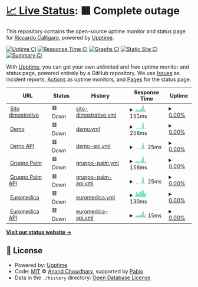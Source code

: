 # [📈 Live Status](https://status.polydesk.app): <!--live status--> **🟥 Complete outage**

This repository contains the open-source uptime monitor and status page for [Riccardo Calligaro](riccard0.dev), powered by [Upptime](https://github.com/upptime/upptime).

[![Uptime CI](https://github.com/riccardocalligaro/polydesk-upptime/workflows/Uptime%20CI/badge.svg)](https://github.com/riccardocalligaro/polydesk-upptime/actions?query=workflow%3A%22Uptime+CI%22)
[![Response Time CI](https://github.com/riccardocalligaro/polydesk-upptime/workflows/Response%20Time%20CI/badge.svg)](https://github.com/riccardocalligaro/polydesk-upptime/actions?query=workflow%3A%22Response+Time+CI%22)
[![Graphs CI](https://github.com/riccardocalligaro/polydesk-upptime/workflows/Graphs%20CI/badge.svg)](https://github.com/riccardocalligaro/polydesk-upptime/actions?query=workflow%3A%22Graphs+CI%22)
[![Static Site CI](https://github.com/riccardocalligaro/polydesk-upptime/workflows/Static%20Site%20CI/badge.svg)](https://github.com/riccardocalligaro/polydesk-upptime/actions?query=workflow%3A%22Static+Site+CI%22)
[![Summary CI](https://github.com/riccardocalligaro/polydesk-upptime/workflows/Summary%20CI/badge.svg)](https://github.com/riccardocalligaro/polydesk-upptime/actions?query=workflow%3A%22Summary+CI%22)

With [Upptime](https://upptime.js.org), you can get your own unlimited and free uptime monitor and status page, powered entirely by a GitHub repository. We use [Issues](https://github.com/riccardocalligaro/polydesk-upptime/issues) as incident reports, [Actions](https://github.com/riccardocalligaro/polydesk-upptime/actions) as uptime monitors, and [Pages](https://status.polydesk.app) for the status page.

<!--start: status pages-->
<!-- This summary is generated by Upptime (https://github.com/upptime/upptime) -->
<!-- Do not edit this manually, your changes will be overwritten -->
<!-- prettier-ignore -->
| URL | Status | History | Response Time | Uptime |
| --- | ------ | ------- | ------------- | ------ |
| <img alt="" src="https://icons.duckduckgo.com/ip3/polydesk.app.ico" height="13"> [Sito dimostrativo](https://polydesk.app/) | 🟥 Down | [sito-dimostrativo.yml](https://github.com/riccardocalligaro/polydesk-upptime/commits/HEAD/history/sito-dimostrativo.yml) | <details><summary><img alt="Response time graph" src="./graphs/sito-dimostrativo/response-time-week.png" height="20"> 151ms</summary><br><a href="https://status.polydesk.app/history/sito-dimostrativo"><img alt="Response time 193" src="https://img.shields.io/endpoint?url=https%3A%2F%2Fraw.githubusercontent.com%2Friccardocalligaro%2Fpolydesk-upptime%2FHEAD%2Fapi%2Fsito-dimostrativo%2Fresponse-time.json"></a><br><a href="https://status.polydesk.app/history/sito-dimostrativo"><img alt="24-hour response time 81" src="https://img.shields.io/endpoint?url=https%3A%2F%2Fraw.githubusercontent.com%2Friccardocalligaro%2Fpolydesk-upptime%2FHEAD%2Fapi%2Fsito-dimostrativo%2Fresponse-time-day.json"></a><br><a href="https://status.polydesk.app/history/sito-dimostrativo"><img alt="7-day response time 151" src="https://img.shields.io/endpoint?url=https%3A%2F%2Fraw.githubusercontent.com%2Friccardocalligaro%2Fpolydesk-upptime%2FHEAD%2Fapi%2Fsito-dimostrativo%2Fresponse-time-week.json"></a><br><a href="https://status.polydesk.app/history/sito-dimostrativo"><img alt="30-day response time 153" src="https://img.shields.io/endpoint?url=https%3A%2F%2Fraw.githubusercontent.com%2Friccardocalligaro%2Fpolydesk-upptime%2FHEAD%2Fapi%2Fsito-dimostrativo%2Fresponse-time-month.json"></a><br><a href="https://status.polydesk.app/history/sito-dimostrativo"><img alt="1-year response time 193" src="https://img.shields.io/endpoint?url=https%3A%2F%2Fraw.githubusercontent.com%2Friccardocalligaro%2Fpolydesk-upptime%2FHEAD%2Fapi%2Fsito-dimostrativo%2Fresponse-time-year.json"></a></details> | <details><summary><a href="https://status.polydesk.app/history/sito-dimostrativo">0.00%</a></summary><a href="https://status.polydesk.app/history/sito-dimostrativo"><img alt="All-time uptime 68.41%" src="https://img.shields.io/endpoint?url=https%3A%2F%2Fraw.githubusercontent.com%2Friccardocalligaro%2Fpolydesk-upptime%2FHEAD%2Fapi%2Fsito-dimostrativo%2Fuptime.json"></a><br><a href="https://status.polydesk.app/history/sito-dimostrativo"><img alt="24-hour uptime 0.00%" src="https://img.shields.io/endpoint?url=https%3A%2F%2Fraw.githubusercontent.com%2Friccardocalligaro%2Fpolydesk-upptime%2FHEAD%2Fapi%2Fsito-dimostrativo%2Fuptime-day.json"></a><br><a href="https://status.polydesk.app/history/sito-dimostrativo"><img alt="7-day uptime 0.00%" src="https://img.shields.io/endpoint?url=https%3A%2F%2Fraw.githubusercontent.com%2Friccardocalligaro%2Fpolydesk-upptime%2FHEAD%2Fapi%2Fsito-dimostrativo%2Fuptime-week.json"></a><br><a href="https://status.polydesk.app/history/sito-dimostrativo"><img alt="30-day uptime 0.00%" src="https://img.shields.io/endpoint?url=https%3A%2F%2Fraw.githubusercontent.com%2Friccardocalligaro%2Fpolydesk-upptime%2FHEAD%2Fapi%2Fsito-dimostrativo%2Fuptime-month.json"></a><br><a href="https://status.polydesk.app/history/sito-dimostrativo"><img alt="1-year uptime 68.41%" src="https://img.shields.io/endpoint?url=https%3A%2F%2Fraw.githubusercontent.com%2Friccardocalligaro%2Fpolydesk-upptime%2FHEAD%2Fapi%2Fsito-dimostrativo%2Fuptime-year.json"></a></details>
| <img alt="" src="https://icons.duckduckgo.com/ip3/demo.polydesk.app.ico" height="13"> [Demo](https://demo.polydesk.app/) | 🟥 Down | [demo.yml](https://github.com/riccardocalligaro/polydesk-upptime/commits/HEAD/history/demo.yml) | <details><summary><img alt="Response time graph" src="./graphs/demo/response-time-week.png" height="20"> 258ms</summary><br><a href="https://status.polydesk.app/history/demo"><img alt="Response time 464" src="https://img.shields.io/endpoint?url=https%3A%2F%2Fraw.githubusercontent.com%2Friccardocalligaro%2Fpolydesk-upptime%2FHEAD%2Fapi%2Fdemo%2Fresponse-time.json"></a><br><a href="https://status.polydesk.app/history/demo"><img alt="24-hour response time 115" src="https://img.shields.io/endpoint?url=https%3A%2F%2Fraw.githubusercontent.com%2Friccardocalligaro%2Fpolydesk-upptime%2FHEAD%2Fapi%2Fdemo%2Fresponse-time-day.json"></a><br><a href="https://status.polydesk.app/history/demo"><img alt="7-day response time 258" src="https://img.shields.io/endpoint?url=https%3A%2F%2Fraw.githubusercontent.com%2Friccardocalligaro%2Fpolydesk-upptime%2FHEAD%2Fapi%2Fdemo%2Fresponse-time-week.json"></a><br><a href="https://status.polydesk.app/history/demo"><img alt="30-day response time 176" src="https://img.shields.io/endpoint?url=https%3A%2F%2Fraw.githubusercontent.com%2Friccardocalligaro%2Fpolydesk-upptime%2FHEAD%2Fapi%2Fdemo%2Fresponse-time-month.json"></a><br><a href="https://status.polydesk.app/history/demo"><img alt="1-year response time 464" src="https://img.shields.io/endpoint?url=https%3A%2F%2Fraw.githubusercontent.com%2Friccardocalligaro%2Fpolydesk-upptime%2FHEAD%2Fapi%2Fdemo%2Fresponse-time-year.json"></a></details> | <details><summary><a href="https://status.polydesk.app/history/demo">0.00%</a></summary><a href="https://status.polydesk.app/history/demo"><img alt="All-time uptime 67.81%" src="https://img.shields.io/endpoint?url=https%3A%2F%2Fraw.githubusercontent.com%2Friccardocalligaro%2Fpolydesk-upptime%2FHEAD%2Fapi%2Fdemo%2Fuptime.json"></a><br><a href="https://status.polydesk.app/history/demo"><img alt="24-hour uptime 0.00%" src="https://img.shields.io/endpoint?url=https%3A%2F%2Fraw.githubusercontent.com%2Friccardocalligaro%2Fpolydesk-upptime%2FHEAD%2Fapi%2Fdemo%2Fuptime-day.json"></a><br><a href="https://status.polydesk.app/history/demo"><img alt="7-day uptime 0.00%" src="https://img.shields.io/endpoint?url=https%3A%2F%2Fraw.githubusercontent.com%2Friccardocalligaro%2Fpolydesk-upptime%2FHEAD%2Fapi%2Fdemo%2Fuptime-week.json"></a><br><a href="https://status.polydesk.app/history/demo"><img alt="30-day uptime 0.00%" src="https://img.shields.io/endpoint?url=https%3A%2F%2Fraw.githubusercontent.com%2Friccardocalligaro%2Fpolydesk-upptime%2FHEAD%2Fapi%2Fdemo%2Fuptime-month.json"></a><br><a href="https://status.polydesk.app/history/demo"><img alt="1-year uptime 67.81%" src="https://img.shields.io/endpoint?url=https%3A%2F%2Fraw.githubusercontent.com%2Friccardocalligaro%2Fpolydesk-upptime%2FHEAD%2Fapi%2Fdemo%2Fuptime-year.json"></a></details>
| <img alt="" src="https://icons.duckduckgo.com/ip3/demo.polydesk.app.ico" height="13"> [Demo API](https://demo.polydesk.app/api/v1/) | 🟥 Down | [demo-api.yml](https://github.com/riccardocalligaro/polydesk-upptime/commits/HEAD/history/demo-api.yml) | <details><summary><img alt="Response time graph" src="./graphs/demo-api/response-time-week.png" height="20"> 25ms</summary><br><a href="https://status.polydesk.app/history/demo-api"><img alt="Response time 105" src="https://img.shields.io/endpoint?url=https%3A%2F%2Fraw.githubusercontent.com%2Friccardocalligaro%2Fpolydesk-upptime%2FHEAD%2Fapi%2Fdemo-api%2Fresponse-time.json"></a><br><a href="https://status.polydesk.app/history/demo-api"><img alt="24-hour response time 7" src="https://img.shields.io/endpoint?url=https%3A%2F%2Fraw.githubusercontent.com%2Friccardocalligaro%2Fpolydesk-upptime%2FHEAD%2Fapi%2Fdemo-api%2Fresponse-time-day.json"></a><br><a href="https://status.polydesk.app/history/demo-api"><img alt="7-day response time 25" src="https://img.shields.io/endpoint?url=https%3A%2F%2Fraw.githubusercontent.com%2Friccardocalligaro%2Fpolydesk-upptime%2FHEAD%2Fapi%2Fdemo-api%2Fresponse-time-week.json"></a><br><a href="https://status.polydesk.app/history/demo-api"><img alt="30-day response time 20" src="https://img.shields.io/endpoint?url=https%3A%2F%2Fraw.githubusercontent.com%2Friccardocalligaro%2Fpolydesk-upptime%2FHEAD%2Fapi%2Fdemo-api%2Fresponse-time-month.json"></a><br><a href="https://status.polydesk.app/history/demo-api"><img alt="1-year response time 105" src="https://img.shields.io/endpoint?url=https%3A%2F%2Fraw.githubusercontent.com%2Friccardocalligaro%2Fpolydesk-upptime%2FHEAD%2Fapi%2Fdemo-api%2Fresponse-time-year.json"></a></details> | <details><summary><a href="https://status.polydesk.app/history/demo-api">0.00%</a></summary><a href="https://status.polydesk.app/history/demo-api"><img alt="All-time uptime 68.30%" src="https://img.shields.io/endpoint?url=https%3A%2F%2Fraw.githubusercontent.com%2Friccardocalligaro%2Fpolydesk-upptime%2FHEAD%2Fapi%2Fdemo-api%2Fuptime.json"></a><br><a href="https://status.polydesk.app/history/demo-api"><img alt="24-hour uptime 0.00%" src="https://img.shields.io/endpoint?url=https%3A%2F%2Fraw.githubusercontent.com%2Friccardocalligaro%2Fpolydesk-upptime%2FHEAD%2Fapi%2Fdemo-api%2Fuptime-day.json"></a><br><a href="https://status.polydesk.app/history/demo-api"><img alt="7-day uptime 0.00%" src="https://img.shields.io/endpoint?url=https%3A%2F%2Fraw.githubusercontent.com%2Friccardocalligaro%2Fpolydesk-upptime%2FHEAD%2Fapi%2Fdemo-api%2Fuptime-week.json"></a><br><a href="https://status.polydesk.app/history/demo-api"><img alt="30-day uptime 0.00%" src="https://img.shields.io/endpoint?url=https%3A%2F%2Fraw.githubusercontent.com%2Friccardocalligaro%2Fpolydesk-upptime%2FHEAD%2Fapi%2Fdemo-api%2Fuptime-month.json"></a><br><a href="https://status.polydesk.app/history/demo-api"><img alt="1-year uptime 68.30%" src="https://img.shields.io/endpoint?url=https%3A%2F%2Fraw.githubusercontent.com%2Friccardocalligaro%2Fpolydesk-upptime%2FHEAD%2Fapi%2Fdemo-api%2Fuptime-year.json"></a></details>
| <img alt="" src="https://www.gruppopaim.it/img/favicon.png" height="13"> [Gruppo Paim](https://gruppopaim.polydesk.app/) | 🟥 Down | [gruppo-paim.yml](https://github.com/riccardocalligaro/polydesk-upptime/commits/HEAD/history/gruppo-paim.yml) | <details><summary><img alt="Response time graph" src="./graphs/gruppo-paim/response-time-week.png" height="20"> 158ms</summary><br><a href="https://status.polydesk.app/history/gruppo-paim"><img alt="Response time 405" src="https://img.shields.io/endpoint?url=https%3A%2F%2Fraw.githubusercontent.com%2Friccardocalligaro%2Fpolydesk-upptime%2FHEAD%2Fapi%2Fgruppo-paim%2Fresponse-time.json"></a><br><a href="https://status.polydesk.app/history/gruppo-paim"><img alt="24-hour response time 143" src="https://img.shields.io/endpoint?url=https%3A%2F%2Fraw.githubusercontent.com%2Friccardocalligaro%2Fpolydesk-upptime%2FHEAD%2Fapi%2Fgruppo-paim%2Fresponse-time-day.json"></a><br><a href="https://status.polydesk.app/history/gruppo-paim"><img alt="7-day response time 158" src="https://img.shields.io/endpoint?url=https%3A%2F%2Fraw.githubusercontent.com%2Friccardocalligaro%2Fpolydesk-upptime%2FHEAD%2Fapi%2Fgruppo-paim%2Fresponse-time-week.json"></a><br><a href="https://status.polydesk.app/history/gruppo-paim"><img alt="30-day response time 153" src="https://img.shields.io/endpoint?url=https%3A%2F%2Fraw.githubusercontent.com%2Friccardocalligaro%2Fpolydesk-upptime%2FHEAD%2Fapi%2Fgruppo-paim%2Fresponse-time-month.json"></a><br><a href="https://status.polydesk.app/history/gruppo-paim"><img alt="1-year response time 405" src="https://img.shields.io/endpoint?url=https%3A%2F%2Fraw.githubusercontent.com%2Friccardocalligaro%2Fpolydesk-upptime%2FHEAD%2Fapi%2Fgruppo-paim%2Fresponse-time-year.json"></a></details> | <details><summary><a href="https://status.polydesk.app/history/gruppo-paim">0.00%</a></summary><a href="https://status.polydesk.app/history/gruppo-paim"><img alt="All-time uptime 54.37%" src="https://img.shields.io/endpoint?url=https%3A%2F%2Fraw.githubusercontent.com%2Friccardocalligaro%2Fpolydesk-upptime%2FHEAD%2Fapi%2Fgruppo-paim%2Fuptime.json"></a><br><a href="https://status.polydesk.app/history/gruppo-paim"><img alt="24-hour uptime 0.00%" src="https://img.shields.io/endpoint?url=https%3A%2F%2Fraw.githubusercontent.com%2Friccardocalligaro%2Fpolydesk-upptime%2FHEAD%2Fapi%2Fgruppo-paim%2Fuptime-day.json"></a><br><a href="https://status.polydesk.app/history/gruppo-paim"><img alt="7-day uptime 0.00%" src="https://img.shields.io/endpoint?url=https%3A%2F%2Fraw.githubusercontent.com%2Friccardocalligaro%2Fpolydesk-upptime%2FHEAD%2Fapi%2Fgruppo-paim%2Fuptime-week.json"></a><br><a href="https://status.polydesk.app/history/gruppo-paim"><img alt="30-day uptime 0.00%" src="https://img.shields.io/endpoint?url=https%3A%2F%2Fraw.githubusercontent.com%2Friccardocalligaro%2Fpolydesk-upptime%2FHEAD%2Fapi%2Fgruppo-paim%2Fuptime-month.json"></a><br><a href="https://status.polydesk.app/history/gruppo-paim"><img alt="1-year uptime 54.37%" src="https://img.shields.io/endpoint?url=https%3A%2F%2Fraw.githubusercontent.com%2Friccardocalligaro%2Fpolydesk-upptime%2FHEAD%2Fapi%2Fgruppo-paim%2Fuptime-year.json"></a></details>
| <img alt="" src="https://www.gruppopaim.it/img/favicon.png" height="13"> [Gruppo Paim API](https://gruppopaim.polydesk.app/api/v1/) | 🟥 Down | [gruppo-paim-api.yml](https://github.com/riccardocalligaro/polydesk-upptime/commits/HEAD/history/gruppo-paim-api.yml) | <details><summary><img alt="Response time graph" src="./graphs/gruppo-paim-api/response-time-week.png" height="20"> 25ms</summary><br><a href="https://status.polydesk.app/history/gruppo-paim-api"><img alt="Response time 104" src="https://img.shields.io/endpoint?url=https%3A%2F%2Fraw.githubusercontent.com%2Friccardocalligaro%2Fpolydesk-upptime%2FHEAD%2Fapi%2Fgruppo-paim-api%2Fresponse-time.json"></a><br><a href="https://status.polydesk.app/history/gruppo-paim-api"><img alt="24-hour response time 8" src="https://img.shields.io/endpoint?url=https%3A%2F%2Fraw.githubusercontent.com%2Friccardocalligaro%2Fpolydesk-upptime%2FHEAD%2Fapi%2Fgruppo-paim-api%2Fresponse-time-day.json"></a><br><a href="https://status.polydesk.app/history/gruppo-paim-api"><img alt="7-day response time 25" src="https://img.shields.io/endpoint?url=https%3A%2F%2Fraw.githubusercontent.com%2Friccardocalligaro%2Fpolydesk-upptime%2FHEAD%2Fapi%2Fgruppo-paim-api%2Fresponse-time-week.json"></a><br><a href="https://status.polydesk.app/history/gruppo-paim-api"><img alt="30-day response time 24" src="https://img.shields.io/endpoint?url=https%3A%2F%2Fraw.githubusercontent.com%2Friccardocalligaro%2Fpolydesk-upptime%2FHEAD%2Fapi%2Fgruppo-paim-api%2Fresponse-time-month.json"></a><br><a href="https://status.polydesk.app/history/gruppo-paim-api"><img alt="1-year response time 104" src="https://img.shields.io/endpoint?url=https%3A%2F%2Fraw.githubusercontent.com%2Friccardocalligaro%2Fpolydesk-upptime%2FHEAD%2Fapi%2Fgruppo-paim-api%2Fresponse-time-year.json"></a></details> | <details><summary><a href="https://status.polydesk.app/history/gruppo-paim-api">0.00%</a></summary><a href="https://status.polydesk.app/history/gruppo-paim-api"><img alt="All-time uptime 54.37%" src="https://img.shields.io/endpoint?url=https%3A%2F%2Fraw.githubusercontent.com%2Friccardocalligaro%2Fpolydesk-upptime%2FHEAD%2Fapi%2Fgruppo-paim-api%2Fuptime.json"></a><br><a href="https://status.polydesk.app/history/gruppo-paim-api"><img alt="24-hour uptime 0.00%" src="https://img.shields.io/endpoint?url=https%3A%2F%2Fraw.githubusercontent.com%2Friccardocalligaro%2Fpolydesk-upptime%2FHEAD%2Fapi%2Fgruppo-paim-api%2Fuptime-day.json"></a><br><a href="https://status.polydesk.app/history/gruppo-paim-api"><img alt="7-day uptime 0.00%" src="https://img.shields.io/endpoint?url=https%3A%2F%2Fraw.githubusercontent.com%2Friccardocalligaro%2Fpolydesk-upptime%2FHEAD%2Fapi%2Fgruppo-paim-api%2Fuptime-week.json"></a><br><a href="https://status.polydesk.app/history/gruppo-paim-api"><img alt="30-day uptime 0.00%" src="https://img.shields.io/endpoint?url=https%3A%2F%2Fraw.githubusercontent.com%2Friccardocalligaro%2Fpolydesk-upptime%2FHEAD%2Fapi%2Fgruppo-paim-api%2Fuptime-month.json"></a><br><a href="https://status.polydesk.app/history/gruppo-paim-api"><img alt="1-year uptime 54.37%" src="https://img.shields.io/endpoint?url=https%3A%2F%2Fraw.githubusercontent.com%2Friccardocalligaro%2Fpolydesk-upptime%2FHEAD%2Fapi%2Fgruppo-paim-api%2Fuptime-year.json"></a></details>
| <img alt="" src="https://status.polydesk.app/radiuslab.ico" height="13"> [Euromedica](https://euromedica.polydesk.app/) | 🟥 Down | [euromedica.yml](https://github.com/riccardocalligaro/polydesk-upptime/commits/HEAD/history/euromedica.yml) | <details><summary><img alt="Response time graph" src="./graphs/euromedica/response-time-week.png" height="20"> 130ms</summary><br><a href="https://status.polydesk.app/history/euromedica"><img alt="Response time 320" src="https://img.shields.io/endpoint?url=https%3A%2F%2Fraw.githubusercontent.com%2Friccardocalligaro%2Fpolydesk-upptime%2FHEAD%2Fapi%2Feuromedica%2Fresponse-time.json"></a><br><a href="https://status.polydesk.app/history/euromedica"><img alt="24-hour response time 126" src="https://img.shields.io/endpoint?url=https%3A%2F%2Fraw.githubusercontent.com%2Friccardocalligaro%2Fpolydesk-upptime%2FHEAD%2Fapi%2Feuromedica%2Fresponse-time-day.json"></a><br><a href="https://status.polydesk.app/history/euromedica"><img alt="7-day response time 130" src="https://img.shields.io/endpoint?url=https%3A%2F%2Fraw.githubusercontent.com%2Friccardocalligaro%2Fpolydesk-upptime%2FHEAD%2Fapi%2Feuromedica%2Fresponse-time-week.json"></a><br><a href="https://status.polydesk.app/history/euromedica"><img alt="30-day response time 144" src="https://img.shields.io/endpoint?url=https%3A%2F%2Fraw.githubusercontent.com%2Friccardocalligaro%2Fpolydesk-upptime%2FHEAD%2Fapi%2Feuromedica%2Fresponse-time-month.json"></a><br><a href="https://status.polydesk.app/history/euromedica"><img alt="1-year response time 320" src="https://img.shields.io/endpoint?url=https%3A%2F%2Fraw.githubusercontent.com%2Friccardocalligaro%2Fpolydesk-upptime%2FHEAD%2Fapi%2Feuromedica%2Fresponse-time-year.json"></a></details> | <details><summary><a href="https://status.polydesk.app/history/euromedica">0.00%</a></summary><a href="https://status.polydesk.app/history/euromedica"><img alt="All-time uptime 21.75%" src="https://img.shields.io/endpoint?url=https%3A%2F%2Fraw.githubusercontent.com%2Friccardocalligaro%2Fpolydesk-upptime%2FHEAD%2Fapi%2Feuromedica%2Fuptime.json"></a><br><a href="https://status.polydesk.app/history/euromedica"><img alt="24-hour uptime 0.00%" src="https://img.shields.io/endpoint?url=https%3A%2F%2Fraw.githubusercontent.com%2Friccardocalligaro%2Fpolydesk-upptime%2FHEAD%2Fapi%2Feuromedica%2Fuptime-day.json"></a><br><a href="https://status.polydesk.app/history/euromedica"><img alt="7-day uptime 0.00%" src="https://img.shields.io/endpoint?url=https%3A%2F%2Fraw.githubusercontent.com%2Friccardocalligaro%2Fpolydesk-upptime%2FHEAD%2Fapi%2Feuromedica%2Fuptime-week.json"></a><br><a href="https://status.polydesk.app/history/euromedica"><img alt="30-day uptime 0.00%" src="https://img.shields.io/endpoint?url=https%3A%2F%2Fraw.githubusercontent.com%2Friccardocalligaro%2Fpolydesk-upptime%2FHEAD%2Fapi%2Feuromedica%2Fuptime-month.json"></a><br><a href="https://status.polydesk.app/history/euromedica"><img alt="1-year uptime 21.75%" src="https://img.shields.io/endpoint?url=https%3A%2F%2Fraw.githubusercontent.com%2Friccardocalligaro%2Fpolydesk-upptime%2FHEAD%2Fapi%2Feuromedica%2Fuptime-year.json"></a></details>
| <img alt="" src="https://status.polydesk.app/radiuslab.ico" height="13"> [Euromedica API](https://euromedica.polydesk.app/api/v1/) | 🟥 Down | [euromedica-api.yml](https://github.com/riccardocalligaro/polydesk-upptime/commits/HEAD/history/euromedica-api.yml) | <details><summary><img alt="Response time graph" src="./graphs/euromedica-api/response-time-week.png" height="20"> 15ms</summary><br><a href="https://status.polydesk.app/history/euromedica-api"><img alt="Response time 76" src="https://img.shields.io/endpoint?url=https%3A%2F%2Fraw.githubusercontent.com%2Friccardocalligaro%2Fpolydesk-upptime%2FHEAD%2Fapi%2Feuromedica-api%2Fresponse-time.json"></a><br><a href="https://status.polydesk.app/history/euromedica-api"><img alt="24-hour response time 5" src="https://img.shields.io/endpoint?url=https%3A%2F%2Fraw.githubusercontent.com%2Friccardocalligaro%2Fpolydesk-upptime%2FHEAD%2Fapi%2Feuromedica-api%2Fresponse-time-day.json"></a><br><a href="https://status.polydesk.app/history/euromedica-api"><img alt="7-day response time 15" src="https://img.shields.io/endpoint?url=https%3A%2F%2Fraw.githubusercontent.com%2Friccardocalligaro%2Fpolydesk-upptime%2FHEAD%2Fapi%2Feuromedica-api%2Fresponse-time-week.json"></a><br><a href="https://status.polydesk.app/history/euromedica-api"><img alt="30-day response time 18" src="https://img.shields.io/endpoint?url=https%3A%2F%2Fraw.githubusercontent.com%2Friccardocalligaro%2Fpolydesk-upptime%2FHEAD%2Fapi%2Feuromedica-api%2Fresponse-time-month.json"></a><br><a href="https://status.polydesk.app/history/euromedica-api"><img alt="1-year response time 76" src="https://img.shields.io/endpoint?url=https%3A%2F%2Fraw.githubusercontent.com%2Friccardocalligaro%2Fpolydesk-upptime%2FHEAD%2Fapi%2Feuromedica-api%2Fresponse-time-year.json"></a></details> | <details><summary><a href="https://status.polydesk.app/history/euromedica-api">0.00%</a></summary><a href="https://status.polydesk.app/history/euromedica-api"><img alt="All-time uptime 21.75%" src="https://img.shields.io/endpoint?url=https%3A%2F%2Fraw.githubusercontent.com%2Friccardocalligaro%2Fpolydesk-upptime%2FHEAD%2Fapi%2Feuromedica-api%2Fuptime.json"></a><br><a href="https://status.polydesk.app/history/euromedica-api"><img alt="24-hour uptime 0.00%" src="https://img.shields.io/endpoint?url=https%3A%2F%2Fraw.githubusercontent.com%2Friccardocalligaro%2Fpolydesk-upptime%2FHEAD%2Fapi%2Feuromedica-api%2Fuptime-day.json"></a><br><a href="https://status.polydesk.app/history/euromedica-api"><img alt="7-day uptime 0.00%" src="https://img.shields.io/endpoint?url=https%3A%2F%2Fraw.githubusercontent.com%2Friccardocalligaro%2Fpolydesk-upptime%2FHEAD%2Fapi%2Feuromedica-api%2Fuptime-week.json"></a><br><a href="https://status.polydesk.app/history/euromedica-api"><img alt="30-day uptime 0.00%" src="https://img.shields.io/endpoint?url=https%3A%2F%2Fraw.githubusercontent.com%2Friccardocalligaro%2Fpolydesk-upptime%2FHEAD%2Fapi%2Feuromedica-api%2Fuptime-month.json"></a><br><a href="https://status.polydesk.app/history/euromedica-api"><img alt="1-year uptime 21.75%" src="https://img.shields.io/endpoint?url=https%3A%2F%2Fraw.githubusercontent.com%2Friccardocalligaro%2Fpolydesk-upptime%2FHEAD%2Fapi%2Feuromedica-api%2Fuptime-year.json"></a></details>

<!--end: status pages-->

[**Visit our status website →**](https://status.polydesk.app)

## 📄 License

- Powered by: [Upptime](https://github.com/upptime/upptime)
- Code: [MIT](./LICENSE) © [Anand Chowdhary](https://anandchowdhary.com), supported by [Pabio](https://pabio.com)
- Data in the `./history` directory: [Open Database License](https://opendatacommons.org/licenses/odbl/1-0/)

